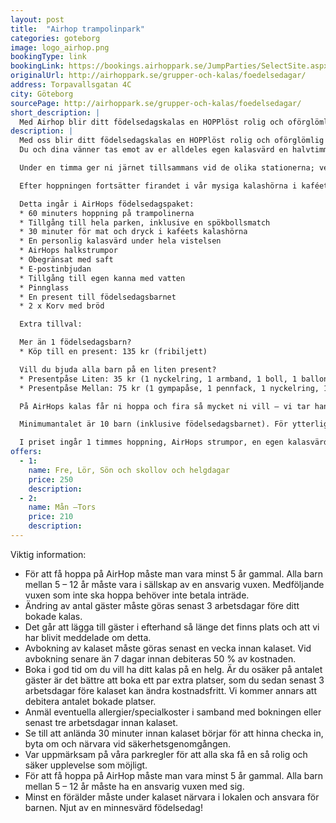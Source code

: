 ```yaml
---
layout: post
title:  "Airhop trampolinpark"
categories: goteborg
image: logo_airhop.png
bookingType: link
bookingLink: https://bookings.airhoppark.se/JumpParties/SelectSite.aspx
originalUrl: http://airhoppark.se/grupper-och-kalas/foedelsedagar/
address: Torpavallsgatan 4C
city: Göteborg
sourcePage: http://airhoppark.se/grupper-och-kalas/foedelsedagar/
short_description: |
  Med Airhop blir ditt födelsedagskalas en HOPPlöst rolig och oförglömlig upplevelse!
description: |
  Med oss blir ditt födelsedagskalas en HOPPlöst rolig och oförglömlig upplevelse!
  Du och dina vänner tas emot av er alldeles egen kalasvärd en halvtimma innan kalaset börjar. Efter en kort introduktion är ni redo för att hoppa ur skorna och in i parken!

  Under en timma ger ni järnet tillsammans vid de olika stationerna; vem gör den snyggaste dunken i basketkorgen? Vem hoppar högst? Vilket lag vinner spökbollen?

  Efter hoppningen fortsätter firandet i vår mysiga kalashörna i kaféet för dig och dina vänner. Här serveras något gott att äta och dricka. Hela kalasäventyret kan man som förälder följa från vårt kafé. Inträdet till kaféet är givetvis gratis.

  Detta ingår i AirHops födelsedagspaket:
  * 60 minuters hoppning på trampolinerna
  * Tillgång till hela parken, inklusive en spökbollsmatch
  * 30 minuter för mat och dryck i kaféets kalashörna
  * En personlig kalasvärd under hela vistelsen
  * AirHops halkstrumpor
  * Obegränsat med saft
  * E-postinbjudan
  * Tillgång till egen kanna med vatten
  * Pinnglass
  * En present till födelsedagsbarnet
  * 2 x Korv med bröd

  Extra tillval:

  Mer än 1 födelsedagsbarn?  
  * Köp till en present: 135 kr (fribiljett)

  Vill du bjuda alla barn på en liten present?  
  * Presentpåse Liten: 35 kr (1 nyckelring, 1 armband, 1 boll, 1 ballong)
  * Presentpåse Mellan: 75 kr (1 gympapåse, 1 pennfack, 1 nyckelring, 1 armband, 1 boll, 1 ballong)

  På AirHops kalas får ni hoppa och fira så mycket ni vill – vi tar hand om resten!

  Minimumantalet är 10 barn (inklusive födelsedagsbarnet). För ytterligare barn debiteras 210 kr/barn måndag – torsdag och 250 kr/barn fredag – söndagar, skollov och helgdagar.

  I priset ingår 1 timmes hoppning, AirHops strumpor, en egen kalasvärd, en pinnglass, e-postinbjudan, en spökbollsmatch, 2 korv med bröd per barn, dryck och en present till födelsedagsbarnet.
offers:
  - 1:
    name: Fre, Lör, Sön och skollov och helgdagar
    price: 250
    description:
  - 2:
    name: Mån –Tors
    price: 210
    description:
---
```

Viktig information:
* För att få hoppa på AirHop måste man vara minst 5 år gammal. Alla barn mellan 5 – 12 år måste vara i sällskap av en ansvarig vuxen. Medföljande vuxen som inte ska hoppa behöver inte betala inträde.
* Ändring av antal gäster måste göras senast 3 arbetsdagar före ditt bokade kalas.
* Det går att lägga till gäster i efterhand så länge det finns plats och att vi har blivit meddelade om detta.
* Avbokning av kalaset måste göras senast en vecka innan kalaset. Vid avbokning senare än 7 dagar innan debiteras 50 % av kostnaden.
* Boka i god tid om du vill ha ditt kalas på en helg. Är du osäker på antalet gäster är det bättre att boka ett par extra platser, som du sedan senast 3 arbetsdagar före kalaset kan ändra kostnadsfritt. Vi kommer annars att debitera antalet bokade platser.
* Anmäl eventuella allergier/specialkoster i samband med bokningen eller senast tre arbetsdagar innan kalaset.
* Se till att anlända 30 minuter innan kalaset börjar för att hinna checka in, byta om och närvara vid säkerhetsgenomgången.
* Var uppmärksam på våra parkregler för att alla ska få en så rolig och säker upplevelse som möjligt.
* För att få hoppa på AirHop måste man vara minst 5 år gammal. Alla barn mellan 5 – 12 år måste ha en ansvarig vuxen med sig.
* Minst en förälder måste under kalaset närvara i lokalen och ansvara för barnen.
Njut av en minnesvärd födelsedag!
